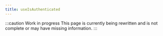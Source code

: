 ```yaml
---
title: useIsAuthenticated
---
```


:::caution Work in progress
This page is currently being rewritten and is not complete or may have missing information.
:::